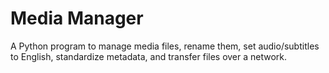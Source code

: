 # Media Manager

A Python program to manage media files, rename them, set audio/subtitles to English, standardize metadata, and transfer files over a network.
